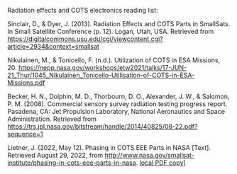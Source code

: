 
Radiation effects and COTS electronics reading list:

Sinclair, D., & Dyer, J. (2013). Radiation Effects and COTS Parts in SmallSats. In Small Satellite Conference (p. 12). 
Logan, Utah, USA. Retrieved from https://digitalcommons.usu.edu/cgi/viewcontent.cgi?article=2934&context=smallsat


Nikulainen, M., & Tonicello, F. (n.d.). Utilization of COTS in ESA Missions, 20.
https://nepp.nasa.gov/workshops/etw2021/talks/17-JUN-21_Thur/1045_Nikulainen_Tonicello-Utilisation-of-COTS-in-ESA-Missions.pdf

Becker, H. N., Dolphin, M. D., Thorbourn, D. O., Alexander, J. W., & Salomon, P. M. (2008). Commercial sensory survey radiation testing progress report. Pasadena, CA: Jet Propulsion Laboratory, National Aeronautics and Space Administration. Retrieved from https://trs.jpl.nasa.gov/bitstream/handle/2014/40825/08-22.pdf?sequence=1


Lietner, J. (2022, May 12). Phasing in COTS EEE Parts in NASA [Text]. Retrieved August 29, 2022, from http://www.nasa.gov/smallsat-institute/phasing-in-cots-eee-parts-in-nasa. [local PDF copy](attachments/nasa-cotsphasing-final.pdf)]
